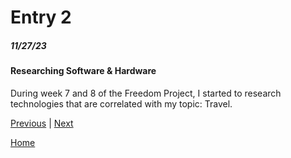 # Entry 2
##### 11/27/23

#### Researching Software & Hardware
During week 7 and 8 of the Freedom Project, I started to research technologies that are correlated with my topic: Travel. 

[Previous](entry01.md) | [Next](entry03.md)

[Home](../README.md)

